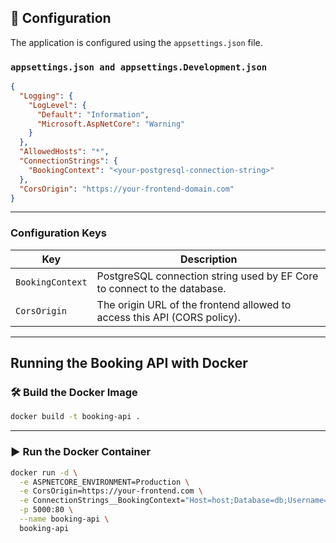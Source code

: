 ## 🔧 Configuration

The application is configured using the `appsettings.json` file.

### `appsettings.json and appsettings.Development.json`

```json
{
  "Logging": {
    "LogLevel": {
      "Default": "Information",
      "Microsoft.AspNetCore": "Warning"
    }
  },
  "AllowedHosts": "*",
  "ConnectionStrings": {
    "BookingContext": "<your-postgresql-connection-string>"
  },
  "CorsOrigin": "https://your-frontend-domain.com"
}
```
---
### Configuration Keys

| Key              | Description                                                                 |
|------------------|-----------------------------------------------------------------------------|
| `BookingContext` | PostgreSQL connection string used by EF Core to connect to the database.   |
| `CorsOrigin`     | The origin URL of the frontend allowed to access this API (CORS policy).    |

---

## Running the Booking API with Docker

### 🛠️ Build the Docker Image

```bash
docker build -t booking-api .
```
---
### ▶️ Run the Docker Container
```bash
docker run -d \
  -e ASPNETCORE_ENVIRONMENT=Production \
  -e CorsOrigin=https://your-frontend.com \
  -e ConnectionStrings__BookingContext="Host=host;Database=db;Username=user;Password=pass" \
  -p 5000:80 \
  --name booking-api \
  booking-api
```
